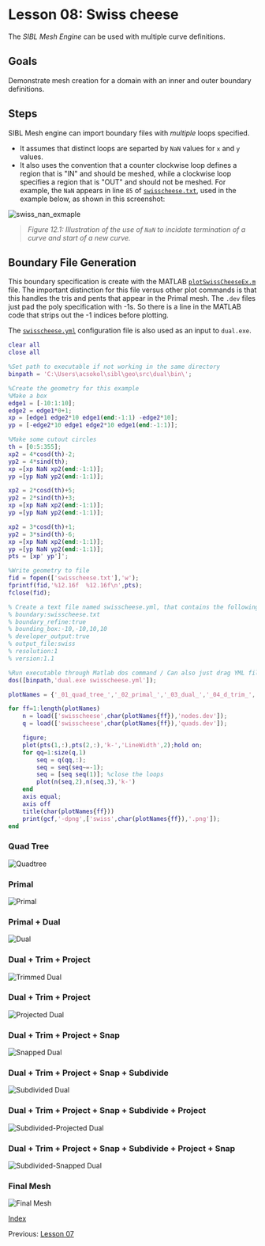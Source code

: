 # Lesson 08: Swiss cheese

The *SIBL Mesh Engine* can be used with multiple curve definitions.

## Goals

Demonstrate mesh creation for a domain with an inner and outer boundary definitions.

## Steps

SIBL Mesh engine can import boundary files with *multiple* loops specified. 

* It assumes that distinct loops are separted by `NaN` values for `x` and `y` values. 
* It also uses the convention that a counter clockwise loop defines a region 
that is "IN" and should be meshed, while a clockwise loop specifies a region 
that is "OUT" and should not be meshed.  For example, the `NaN` appears in 
line `85` of [`swisscheese.txt`](lesson_08/swisscheese.txt), used in the 
example below, as shown in this screenshot:

![swiss_nan_exmaple](fig/swiss_nan_exmaple.png)
> *Figure 12.1: Illustration of the use of `NaN` to incidate termination of a curve and start of a new curve.*

## Boundary File Generation

This boundary specification is create with the MATLAB 
[`plotSwissCheeseEx.m`](lesson_08/plotSwissCheeseEx.m) file. The important 
distinction for this file versus other plot commands is that this handles the 
tris and pents that appear in the Primal mesh. The `.dev` files just pad the 
poly specification with -1s. So there is a line in the MATLAB code that strips 
out the -1 indices before plotting.

The [`swisscheese.yml`](lesson_08/swisscheese.yml) configuration file is also 
used as an input to `dual.exe`.

```Matlab
clear all
close all

%Set path to executable if not working in the same directory
binpath = 'C:\Users\acsokol\sibl\geo\src\dual\bin\';

%Create the geometry for this example
%Make a box 
edge1 = [-10:1:10];
edge2 = edge1*0+1;
xp = [edge1 edge2*10 edge1(end:-1:1) -edge2*10];
yp = [-edge2*10 edge1 edge2*10 edge1(end:-1:1)];

%Make some cutout circles
th = [0:5:355];
xp2 = 4*cosd(th)-2;
yp2 = 4*sind(th);
xp =[xp NaN xp2(end:-1:1)];
yp =[yp NaN yp2(end:-1:1)];

xp2 = 2*cosd(th)+5;
yp2 = 2*sind(th)+3;
xp =[xp NaN xp2(end:-1:1)];
yp =[yp NaN yp2(end:-1:1)];

xp2 = 3*cosd(th)+1;
yp2 = 3*sind(th)-6;
xp =[xp NaN xp2(end:-1:1)];
yp =[yp NaN yp2(end:-1:1)];
pts = [xp' yp']';

%Write geometry to file
fid = fopen(['swisscheese.txt'],'w');
fprintf(fid,'%12.16f  %12.16f\n',pts);
fclose(fid);

% Create a text file named swisscheese.yml, that contains the following lines or run executable with no args to get a template yml file
% boundary:swisscheese.txt
% boundary_refine:true
% bounding_box:-10,-10,10,10
% developer_output:true
% output_file:swiss
% resolution:1
% version:1.1

%Run executable through Matlab dos command / Can also just drag YML file onto executable or run from command prompt
dos([binpath,'dual.exe swisscheese.yml']);

plotNames = {'_01_quad_tree_','_02_primal_','_03_dual_','_04_d_trim_','_05_dt_project_','_06_dtp_snap_','_07_dtps_subdivide_','_08_dtpss_project_','_09_dtpssp_snap_','_10_mesh_'};

for ff=1:length(plotNames)
    n = load(['swisscheese',char(plotNames{ff}),'nodes.dev']);
    q = load(['swisscheese',char(plotNames{ff}),'quads.dev']);

    figure;
    plot(pts(1,:),pts(2,:),'k-','LineWidth',2);hold on;
    for qq=1:size(q,1)
        seq = q(qq,:);
        seq = seq(seq~=-1);
        seq = [seq seq(1)]; %close the loops
        plot(n(seq,2),n(seq,3),'k-')
    end
    axis equal;
    axis off
    title(char(plotNames{ff}))
    print(gcf,'-dpng',['swiss',char(plotNames{ff}),'.png']);
end
```


### Quad Tree

![Quadtree](fig/swiss_01_quad_tree_.png)

### Primal

![Primal](fig/swiss_02_primal_.png)

### Primal + Dual

![Dual](fig/swiss_03_dual_.png)

### Dual + Trim + Project

![Trimmed Dual](fig/swiss_04_d_trim_.png)

### Dual + Trim + Project 

![Projected Dual](fig/swiss_05_dt_project_.png)

### Dual + Trim + Project + Snap 

![Snapped Dual](fig/swiss_06_dtp_snap_.png)

### Dual + Trim + Project + Snap + Subdivide 

![Subdivided Dual](fig/swiss_07_dtps_subdivide_.png)

### Dual + Trim + Project + Snap + Subdivide + Project

![Subdivided-Projected Dual](fig/swiss_08_dtpss_project_.png)

### Dual + Trim + Project + Snap + Subdivide + Project + Snap

![Subdivided-Snapped Dual](fig/swiss_09_dtpssp_snap_.png)

### Final Mesh

![Final Mesh](fig/swiss_10_mesh_.png)

[Index](README.md)

Previous: [Lesson 07](lesson_07.md)
